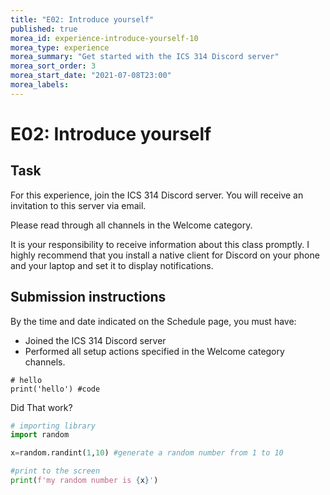 ```yaml
---
title: "E02: Introduce yourself"
published: true
morea_id: experience-introduce-yourself-10
morea_type: experience
morea_summary: "Get started with the ICS 314 Discord server"
morea_sort_order: 3
morea_start_date: "2021-07-08T23:00"
morea_labels:
---
```


# E02: Introduce yourself

## Task

For this experience, join the ICS 314 Discord server. You will receive an invitation to this server via email.

Please read through all channels in the Welcome category.

It is your responsibility to receive information about this class promptly. I highly recommend that you install a native client for Discord on your phone and your laptop and set it to display notifications.

## Submission instructions

By the time and date indicated on the Schedule page, you must have:

  * Joined the ICS 314 Discord server
  * Performed all setup actions specified in the Welcome category channels.

```
# hello 
print('hello') #code
```

Did That work?

~~~Python
# importing library
import random

x=random.randint(1,10) #generate a random number from 1 to 10

#print to the screen
print(f'my random number is {x}')
~~~
